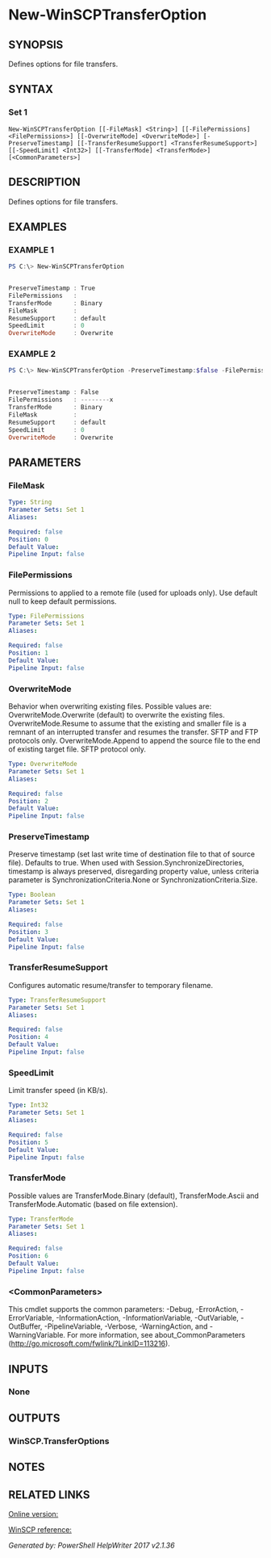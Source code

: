 ﻿# New-WinSCPTransferOption

## SYNOPSIS
Defines options for file transfers.

## SYNTAX

### Set 1
```
New-WinSCPTransferOption [[-FileMask] <String>] [[-FilePermissions] <FilePermissions>] [[-OverwriteMode] <OverwriteMode>] [-PreserveTimestamp] [[-TransferResumeSupport] <TransferResumeSupport>] [[-SpeedLimit] <Int32>] [[-TransferMode] <TransferMode>] [<CommonParameters>]
```

## DESCRIPTION
Defines options for file transfers.

## EXAMPLES

### EXAMPLE 1

```powershell
PS C:\> New-WinSCPTransferOption


PreserveTimestamp : True
FilePermissions   :
TransferMode      : Binary
FileMask          :
ResumeSupport     : default
SpeedLimit        : 0
OverwriteMode     : Overwrite
```

### EXAMPLE 2

```powershell
PS C:\> New-WinSCPTransferOption -PreserveTimestamp:$false -FilePermissions (New-WinSCPItemPermission -OtherExecute)


PreserveTimestamp : False
FilePermissions   : --------x
TransferMode      : Binary
FileMask          :
ResumeSupport     : default
SpeedLimit        : 0
OverwriteMode     : Overwrite
```

## PARAMETERS

### FileMask


```yaml
Type: String
Parameter Sets: Set 1
Aliases: 

Required: false
Position: 0
Default Value: 
Pipeline Input: false
```

### FilePermissions
Permissions to applied to a remote file (used for uploads only). Use default null to keep default permissions.

```yaml
Type: FilePermissions
Parameter Sets: Set 1
Aliases: 

Required: false
Position: 1
Default Value: 
Pipeline Input: false
```

### OverwriteMode
Behavior when overwriting existing files.
Possible values are:
OverwriteMode.Overwrite (default) to overwrite the existing files.
OverwriteMode.Resume to assume that the existing and smaller file is a remnant of an interrupted transfer and resumes the transfer. SFTP and FTP protocols only.
OverwriteMode.Append to append the source file to the end of existing target file. SFTP protocol only.

```yaml
Type: OverwriteMode
Parameter Sets: Set 1
Aliases: 

Required: false
Position: 2
Default Value: 
Pipeline Input: false
```

### PreserveTimestamp
Preserve timestamp (set last write time of destination file to that of source file). Defaults to true.
When used with Session.SynchronizeDirectories, timestamp is always preserved, disregarding property value, unless criteria parameter is SynchronizationCriteria.None or SynchronizationCriteria.Size.

```yaml
Type: Boolean
Parameter Sets: Set 1
Aliases: 

Required: false
Position: 3
Default Value: 
Pipeline Input: false
```

### TransferResumeSupport
Configures automatic resume/transfer to temporary filename.

```yaml
Type: TransferResumeSupport
Parameter Sets: Set 1
Aliases: 

Required: false
Position: 4
Default Value: 
Pipeline Input: false
```

### SpeedLimit
Limit transfer speed (in KB/s).

```yaml
Type: Int32
Parameter Sets: Set 1
Aliases: 

Required: false
Position: 5
Default Value: 
Pipeline Input: false
```

### TransferMode
Possible values are TransferMode.Binary (default), TransferMode.Ascii and TransferMode.Automatic (based on file extension).

```yaml
Type: TransferMode
Parameter Sets: Set 1
Aliases: 

Required: false
Position: 6
Default Value: 
Pipeline Input: false
```

### \<CommonParameters\>
This cmdlet supports the common parameters: -Debug, -ErrorAction, -ErrorVariable, -InformationAction, -InformationVariable, -OutVariable, -OutBuffer, -PipelineVariable, -Verbose, -WarningAction, and -WarningVariable. For more information, see about_CommonParameters (http://go.microsoft.com/fwlink/?LinkID=113216).

## INPUTS

### None


## OUTPUTS

### WinSCP.TransferOptions


## NOTES

## RELATED LINKS

[Online version:](https://dotps1.github.io/WinSCP/New-WinSCPTransferOption.html)

[WinSCP reference:](https://winscp.net/eng/docs/library_transferoptions)


*Generated by: PowerShell HelpWriter 2017 v2.1.36*
